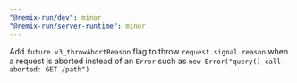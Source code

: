 ```yaml
---
"@remix-run/dev": minor
"@remix-run/server-runtime": minor
---
```


Add `future.v3_throwAbortReason` flag to throw `request.signal.reason` when a request is aborted instead of an `Error` such as `new Error("query() call aborted: GET /path")`
